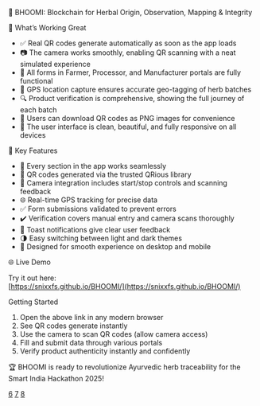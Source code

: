 🌿 BHOOMI: Blockchain for Herbal Origin, Observation, Mapping & Integrity

🎯 What’s Working Great

- ✅ Real QR codes generate automatically as soon as the app loads  
- 📷 The camera works smoothly, enabling QR scanning with a neat simulated experience  
- 📝 All forms in Farmer, Processor, and Manufacturer portals are fully functional  
- 📍 GPS location capture ensures accurate geo-tagging of herb batches  
- 🔍 Product verification is comprehensive, showing the full journey of each batch  
- 💾 Users can download QR codes as PNG images for convenience  
- 🎨 The user interface is clean, beautiful, and fully responsive on all devices  

🚀 Key Features

- 🔄 Every section in the app works seamlessly  
- 🔳 QR codes generated via the trusted QRious library  
- 🎥 Camera integration includes start/stop controls and scanning feedback  
- 🌐 Real-time GPS tracking for precise data  
- ✅ Form submissions validated to prevent errors  
- ✔️ Verification covers manual entry and camera scans thoroughly  
- 🔔 Toast notifications give clear user feedback  
- 🌗 Easy switching between light and dark themes  
- 📱 Designed for smooth experience on desktop and mobile  

🌐 Live Demo

Try it out here:  
[https://snixxfs.github.io/BHOOMI/](https://snixxfs.github.io/BHOOMI/)

 Getting Started

1. Open the above link in any modern browser  
2. See QR codes generate instantly  
3. Use the camera to scan QR codes (allow camera access)  
4. Fill and submit data through various portals  
5. Verify product authenticity instantly and confidently  


🏆 BHOOMI is ready to revolutionize Ayurvedic herb traceability for the Smart India Hackathon 2025!  


[6](https://github.com/othneildrew/Best-README-Template)
[7](https://www.youtube.com/watch?v=rCt9DatF63I)
[8](https://readme.so)
